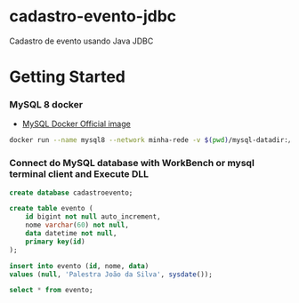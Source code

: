 # cadastro-evento-jdbc  
Cadastro de evento usando Java JDBC  

# Getting Started  

### MySQL 8 docker  
* [MySQL Docker Official image](https://hub.docker.com/_/mysql)  
```sh
docker run --name mysql8 --network minha-rede -v $(pwd)/mysql-datadir:/var/lib/mysql -e MYSQL_ROOT_PASSWORD=my-secret-pw -p 3306:3306 -d mysql:8
```

### Connect do MySQL database with WorkBench or mysql terminal client and Execute DLL   
```sql
create database cadastroevento;

create table evento (
    id bigint not null auto_increment,
    nome varchar(60) not null,
    data datetime not null,
    primary key(id)
);

insert into evento (id, nome, data)
values (null, 'Palestra João da Silva', sysdate());

select * from evento;

```